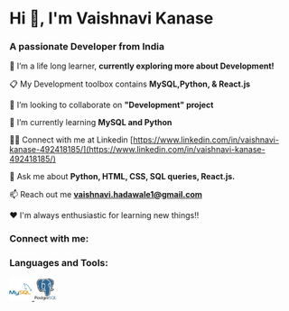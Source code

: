 <h1 align="left">Hi 👋, I'm Vaishnavi Kanase</h1>
<h3 align="left">A passionate Developer from India</h3>

 🔭 I’m a life long learner, **currently exploring more about Development!**

📋 My Development toolbox contains **MySQL,Python, & React.js**

👯 I’m looking to collaborate on **"Development" project**

🌱 I’m currently learning **MySQL and Python**

👨‍💻 Connect with me at Linkedin [https://www.linkedin.com/in/vaishnavi-kanase-492418185/](https://www.linkedin.com/in/vaishnavi-kanase-492418185/)

💬 Ask me about **Python, HTML, CSS, SQL queries, React.js.**

📫 Reach out me **vaishnavi.hadawale1@gmail.com**

❤️ I'm always enthusiastic for learning new things!!

<h3 align="left">Connect with me:</h3>
<p align="left">
</p>

<h3 align="left">Languages and Tools:</h3>
<p align="left">  <a href="https://www.mysql.com/" target="_blank" rel="noreferrer"> <img src="https://raw.githubusercontent.com/devicons/devicon/master/icons/mysql/mysql-original-wordmark.svg" alt="mysql" width="40" height="40"/> </a> <a href="https://www.postgresql.org" target="_blank" rel="noreferrer"> <img src="https://raw.githubusercontent.com/devicons/devicon/master/icons/postgresql/postgresql-original-wordmark.svg" alt="postgresql" width="40" height="40"/> </a> </p>
